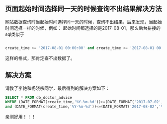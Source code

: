## 页面起始时间选择同一天的时候查询不出结果解决方法
网站数据查询时当起始时间选择同一天的时候，查询不出结果，后来发现，当起始时间选择一样的时候，例如：
起始时间都选择的是2017-08-01，那么后台拼接的sql类似于  

``` SQL

create_time >= '2017-08-01 00:00:00' and create_time <= '2017-08-01 00:00:00'

```
这样的格式，那肯定查不出数据了。
## 解决方案

请教了李艳和杨晓宗同学，最后得到的解决方案如下：
``` SQL
SELECT * FROM db_doctor_advice
WHERE (DATE_FORMAT(create_time,'%Y-%m-%d'))>=(DATE_FORMAT('2017-07-02','%Y-%m-%d'))
and (DATE_FORMAT(create_time,'%Y-%m-%d'))<=(DATE_FORMAT('2017-08-02','%Y-%m-%d'))
```
亲测好用！！！
